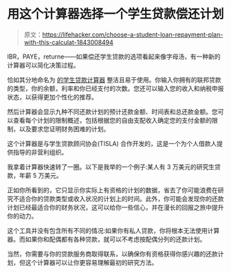 # 用这个计算器选择一个学生贷款偿还计划

> 原文：<https://lifehacker.com/choose-a-student-loan-repayment-plan-with-this-calculat-1843008494>

IBR，PAYE，returne——如果偿还学生贷款的选项看起来像字母汤，有一种新的计算器可以简化决策过程。



恰如其分地命名为 [的学生贷款计算器](https://studentloanplans.app/) 整洁且易于使用。你输入你拥有的联邦贷款的类型，你的余额，利率和你已经支付的次数。您还可以输入您的收入和纳税申报状态，以获得更加个性化的推荐。

然后计算器会显示九种不同还款计划的预计还款金额、时间表和总还款金额。您可以查看每个计划的限制概述，包括根据您的自由支配收入确定您的支付金额的限制，以及要求您证明财务困难的计划。

这个计算器是与学生贷款顾问协会(TISLA) 合作开发的，这是一个为个人借款人提供指导的非营利组织。

我拿着计算器快速转了一圈。以下是我举的一个例子:某人有 3 万美元的研究生贷款，年薪 5 万美元。

正如你所看到的，它只显示你实际上有资格的计划的数据，省去了你可能浪费在研究不适合你的贷款类型或收入状况的计划上的时间。此外，你可能会发现你的还款计划已经最适合你的财务状况，这可以给你一些信心，并在漫长的回报之旅中提升你的动力。

这个工具并没有包含所有不同的情况:如果你有私人贷款，你将根本无法使用计算器。而如果你和配偶都有各种贷款，就可以不考虑按配偶分列的还款计划。

当然，你需要与你的贷款服务商取得联系，以确保你有资格获得你感兴趣的还款计划，但这个计算器可以让你更容易理解最初的研究方法。
